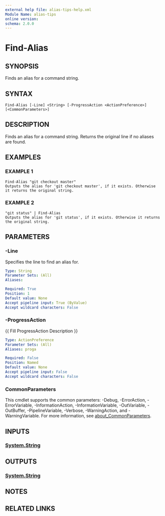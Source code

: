 ```yaml
---
external help file: alias-tips-help.xml
Module Name: alias-tips
online version:
schema: 2.0.0
---
```


# Find-Alias

## SYNOPSIS
Finds an alias for a command string.

## SYNTAX

```
Find-Alias [-Line] <String> [-ProgressAction <ActionPreference>] [<CommonParameters>]
```

## DESCRIPTION
Finds an alias for a command string.
Returns the original line if no aliases are found.

## EXAMPLES

### EXAMPLE 1
```
Find-Alias "git checkout master"
Outputs the alias for 'git checkout master', if it exists. Otherwise it returns the original string.
```

### EXAMPLE 2
```
"git status" | Find-Alias
Outputs the alias for 'git status', if it exists. Otherwise it returns the original string.
```

## PARAMETERS

### -Line
Specifies the line to find an alias for.

```yaml
Type: String
Parameter Sets: (All)
Aliases:

Required: True
Position: 1
Default value: None
Accept pipeline input: True (ByValue)
Accept wildcard characters: False
```

### -ProgressAction
{{ Fill ProgressAction Description }}

```yaml
Type: ActionPreference
Parameter Sets: (All)
Aliases: proga

Required: False
Position: Named
Default value: None
Accept pipeline input: False
Accept wildcard characters: False
```

### CommonParameters
This cmdlet supports the common parameters: -Debug, -ErrorAction, -ErrorVariable, -InformationAction, -InformationVariable, -OutVariable, -OutBuffer, -PipelineVariable, -Verbose, -WarningAction, and -WarningVariable. For more information, see [about_CommonParameters](http://go.microsoft.com/fwlink/?LinkID=113216).

## INPUTS

### [System.String](https://docs.microsoft.com/en-us/dotnet/api/system.string)
## OUTPUTS

### [System.String](https://docs.microsoft.com/en-us/dotnet/api/system.string)
## NOTES

## RELATED LINKS
